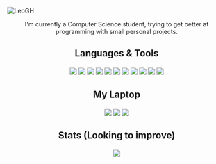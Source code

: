 ![LeoGH](https://user-images.githubusercontent.com/88405502/172062181-f94096b5-50f5-406d-b41e-37e661ecebfa.svg)


<!-- ## <p align="center">About Me</p>

- 💻Currently studying Computer Science
- 📈Trying to improve my coding skills with small projects
- ☕My main language is Java
- 🐍I'm also trying to learn Python
<p align="center">⠀</p> -->

<p align="center">I'm currently a Computer Science student, trying to get better at programming with small personal projects.</p>

## <p align="center">Languages & Tools</p>

<p align="center">
<img src="https://img.shields.io/badge/Kotlin-222535?style=for-the-badge&logo=kotlin&logoColor=C44C4C"> <img src="https://img.shields.io/badge/Java-222535?style=for-the-badge&logo=java&logoColor=C44C4C"> <img src="https://img.shields.io/badge/Go-222535?style=for-the-badge&logo=go&logoColor=C44C4C"> <img src="https://img.shields.io/badge/Python-222535?style=for-the-badge&logo=python&logoColor=C44C4C"> <img src="https://img.shields.io/badge/VS_CODE-222535?style=for-the-badge&logo=visual%20studio%20code&logoColor=C44C4C"> <img src="https://img.shields.io/badge/intellij_idea-222535?style=for-the-badge&logo=intellij%20idea&logoColor=C44C4C"> <img src="https://img.shields.io/badge/android_studio-222535?style=for-the-badge&logo=android%20studio&logoColor=C44C4C"> <img src="https://img.shields.io/badge/sql-222535?style=for-the-badge&logo=sqlite&logoColor=C44C4C"> <img src="https://img.shields.io/badge/figma-222535?style=for-the-badge&logo=figma&logoColor=C44C4C"> <img src="https://img.shields.io/badge/gradle-222535?style=for-the-badge&logo=gradle&logoColor=C44C4C"> <img src="https://img.shields.io/badge/maven-222535?style=for-the-badge&logo=apache%20maven&logoColor=C44C4C">
<!-- 
Canva, 
-->
</p>

## <p align="center">My Laptop</p>

<p align="center">
<img src="https://img.shields.io/badge/CPU-i5_8th_gen-C44C4C?style=for-the-badge&logo=intel&logoColor=C44C4C&labelColor=222535"> <img src="https://img.shields.io/badge/Ram-8gb-C44C4C?style=for-the-badge&labelColor=222535"> <img src="https://img.shields.io/badge/GPU-1050_ti-C44C4C?style=for-the-badge&logo=nvidia&logoColor=C44C4C&labelColor=222535">
</p>

## <p align="center">Stats (Looking to improve)</p>

<p align="center"><img src="https://github-readme-stats.vercel.app/api?username=TisLeo&show_icons=true&theme=dracula"></p>

<!-- 
https://img.shields.io/badge/Intel%20Core_i5_8th-0071C5?style=for-the-badge&logo=intel&logoColor=white
-->
